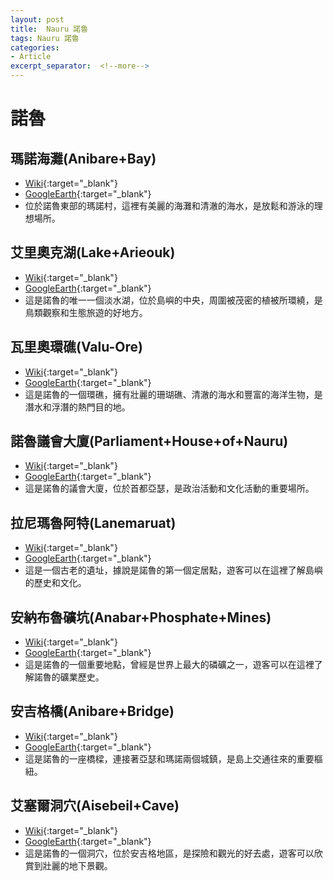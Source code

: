 ```yaml
---
layout: post
title:  Nauru 諾魯
tags: Nauru 諾魯 
categories:
- Article
excerpt_separator:  <!--more-->
---
```

# 諾魯
## 瑪諾海灘(Anibare+Bay)
- [Wiki](https://zh.wikipedia.org/w/index.php?search=Anibare+Bay "Wiki"){:target="_blank"} 
- [GoogleEarth](https://earth.google.com/web/search/Anibare+Bay "GoogleEarth"){:target="_blank"} 
- 位於諾魯東部的瑪諾村，這裡有美麗的海灘和清澈的海水，是放鬆和游泳的理想場所。

## 艾里奧克湖(Lake+Arieouk)
- [Wiki](https://zh.wikipedia.org/w/index.php?search=Lake+Arieouk "Wiki"){:target="_blank"} 
- [GoogleEarth](https://earth.google.com/web/search/Lake+Arieouk "GoogleEarth"){:target="_blank"} 
- 這是諾魯的唯一一個淡水湖，位於島嶼的中央，周圍被茂密的植被所環繞，是鳥類觀察和生態旅遊的好地方。

## 瓦里奧環礁(Valu-Ore)
- [Wiki](https://zh.wikipedia.org/w/index.php?search=Valu-Ore "Wiki"){:target="_blank"} 
- [GoogleEarth](https://earth.google.com/web/search/Valu-Ore "GoogleEarth"){:target="_blank"} 
- 這是諾魯的一個環礁，擁有壯麗的珊瑚礁、清澈的海水和豐富的海洋生物，是潛水和浮潛的熱門目的地。

## 諾魯議會大廈(Parliament+House+of+Nauru)
- [Wiki](https://zh.wikipedia.org/w/index.php?search=Parliament+House+of+Nauru "Wiki"){:target="_blank"} 
- [GoogleEarth](https://earth.google.com/web/search/Parliament+House+of+Nauru "GoogleEarth"){:target="_blank"} 
- 這是諾魯的議會大廈，位於首都亞瑟，是政治活動和文化活動的重要場所。

## 拉尼瑪魯阿特(Lanemaruat)
- [Wiki](https://zh.wikipedia.org/w/index.php?search=Lanemaruat "Wiki"){:target="_blank"} 
- [GoogleEarth](https://earth.google.com/web/search/Lanemaruat "GoogleEarth"){:target="_blank"} 
- 這是一個古老的遺址，據說是諾魯的第一個定居點，遊客可以在這裡了解島嶼的歷史和文化。

## 安納布魯礦坑(Anabar+Phosphate+Mines)
- [Wiki](https://zh.wikipedia.org/w/index.php?search=Anabar+Phosphate+Mines "Wiki"){:target="_blank"} 
- [GoogleEarth](https://earth.google.com/web/search/Anabar+Phosphate+Mines "GoogleEarth"){:target="_blank"} 
- 這是諾魯的一個重要地點，曾經是世界上最大的磷礦之一，遊客可以在這裡了解諾魯的礦業歷史。

## 安吉格橋(Anibare+Bridge)
- [Wiki](https://zh.wikipedia.org/w/index.php?search=Anibare+Bridge "Wiki"){:target="_blank"} 
- [GoogleEarth](https://earth.google.com/web/search/Anibare+Bridge "GoogleEarth"){:target="_blank"} 
- 這是諾魯的一座橋樑，連接著亞瑟和瑪諾兩個城鎮，是島上交通往來的重要樞紐。

## 艾塞爾洞穴(Aisebeil+Cave)
- [Wiki](https://zh.wikipedia.org/w/index.php?search=Aisebeil+Cave "Wiki"){:target="_blank"} 
- [GoogleEarth](https://earth.google.com/web/search/Aisebeil+Cave "GoogleEarth"){:target="_blank"} 
- 這是諾魯的一個洞穴，位於安吉格地區，是探險和觀光的好去處，遊客可以欣賞到壯麗的地下景觀。

